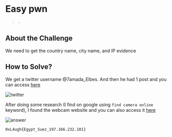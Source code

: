 # Easy pwn
> `-`

## About the Challenge
We need to get the country name, city name, and IP evidence


## How to Solve?
We get a twitter username @7amada_Elbes. And then he had 1 post and you can access [here](https://twitter.com/7amada_Elbes/status/1626186898631806977)

![twitter](images/twitter.png)

After doing some research (I find on google using `find camera online` keyword), I found the webcam website and you can also access it [here](http://www.insecam.org/en/view/858775/)

![answer](images/answer.png)

```
0xL4ugh{Egypt_Suez_197.166.232.101}
```